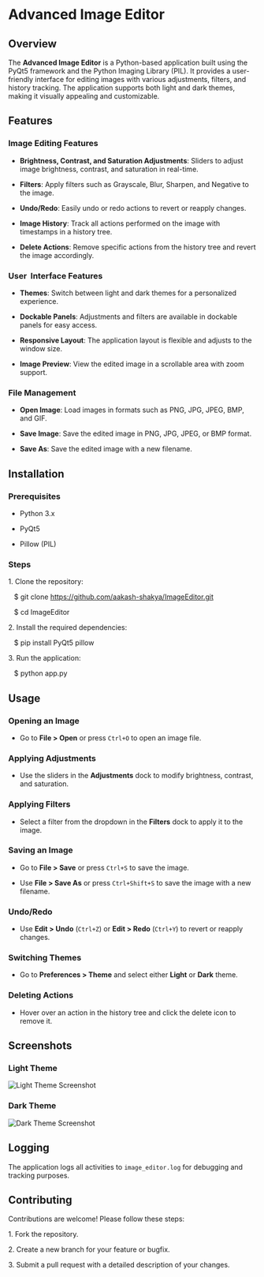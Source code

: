 # Advanced Image Editor

## Overview

The **Advanced Image Editor** is a Python-based application built using the PyQt5 framework and the Python Imaging Library (PIL). It provides a user-friendly interface for editing images with various adjustments, filters, and history tracking. The application supports both light and dark themes, making it visually appealing and customizable.

## Features

### **Image Editing Features**

- **Brightness, Contrast, and Saturation Adjustments**: Sliders to adjust image brightness, contrast, and saturation in real-time.

- **Filters**: Apply filters such as Grayscale, Blur, Sharpen, and Negative to the image.

- **Undo/Redo**: Easily undo or redo actions to revert or reapply changes.

- **Image History**: Track all actions performed on the image with timestamps in a history tree.

- **Delete Actions**: Remove specific actions from the history tree and revert the image accordingly.

### **User  Interface Features**

- **Themes**: Switch between light and dark themes for a personalized experience.

- **Dockable Panels**: Adjustments and filters are available in dockable panels for easy access.

- **Responsive Layout**: The application layout is flexible and adjusts to the window size.

- **Image Preview**: View the edited image in a scrollable area with zoom support.

### **File Management**

- **Open Image**: Load images in formats such as PNG, JPG, JPEG, BMP, and GIF.

- **Save Image**: Save the edited image in PNG, JPG, JPEG, or BMP format.

- **Save As**: Save the edited image with a new filename.

## Installation

### **Prerequisites**

- Python 3.x

- PyQt5

- Pillow (PIL)

### **Steps**

1\. Clone the repository:

   $ git clone https://github.com/aakash-shakya/ImageEditor.git

   $ cd ImageEditor


2\. Install the required dependencies:

   $ pip install PyQt5 pillow


3\. Run the application:

   $ python app.py

## Usage

### **Opening an Image**

- Go to **File > Open** or press `Ctrl+O` to open an image file.

### **Applying Adjustments**

- Use the sliders in the **Adjustments** dock to modify brightness, contrast, and saturation.

### **Applying Filters**

- Select a filter from the dropdown in the **Filters** dock to apply it to the image.

### **Saving an Image**

- Go to **File > Save** or press `Ctrl+S` to save the image.

- Use **File > Save As** or press `Ctrl+Shift+S` to save the image with a new filename.

### **Undo/Redo**

- Use **Edit > Undo** (`Ctrl+Z`) or **Edit > Redo** (`Ctrl+Y`) to revert or reapply changes.

### **Switching Themes**

- Go to **Preferences > Theme** and select either **Light** or **Dark** theme.

### **Deleting Actions**

- Hover over an action in the history tree and click the delete icon to remove it.

## Screenshots

### **Light Theme**

![Light Theme Screenshot](screenshots/light_theme.png)

### **Dark Theme**

![Dark Theme Screenshot](screenshots/dark_theme.png)

## Logging

The application logs all activities to `image_editor.log` for debugging and tracking purposes.

## Contributing

Contributions are welcome! Please follow these steps:

1\. Fork the repository.

2\. Create a new branch for your feature or bugfix.

3\. Submit a pull request with a detailed description of your changes.
